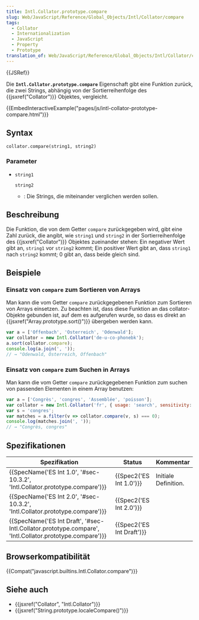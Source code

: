 ```yaml
---
title: Intl.Collator.prototype.compare
slug: Web/JavaScript/Reference/Global_Objects/Intl/Collator/compare
tags:
  - Collator
  - Internationalization
  - JavaScript
  - Property
  - Prototype
translation_of: Web/JavaScript/Reference/Global_Objects/Intl/Collator/compare
---
```

{{JSRef}}

Die **`Intl.Collator.prototype.compare`** Eigenschaft gibt eine Funktion zurück, die zwei Strings, abhängig von der Sortierreihenfolge des {{jsxref("Collator")}} Objektes, vergleicht.

{{EmbedInteractiveExample("pages/js/intl-collator-prototype-compare.html")}}

## Syntax

    collator.compare(string1, string2)

### Parameter

- `string1`

  `string2`

  - : Die Strings, die miteinander verglichen werden sollen.

## Beschreibung

Die Funktion, die von dem Getter `compare` zurückgegeben wird, gibt eine Zahl zurück, die angibt, wie `string1` und `string2` in der Sortierreihenfolge des {{jsxref("Collator")}} Objektes zueinander stehen: Ein negativer Wert gibt an, `string1` vor `string2` kommt; Ein positiver Wert gibt an, dass `string1` nach `string2` kommt; 0 gibt an, dass beide gleich sind.

## Beispiele

### Einsatz von `compare` zum Sortieren von Arrays

Man kann die vom Getter `compare` zurückgegebenen Funktion zum Sortieren von Arrays einsetzen. Zu beachten ist, dass diese Funktion an das collator-Objekte gebunden ist, auf dem es aufgerufen wurde, so dass es direkt an {{jsxref("Array.prototype.sort()")}} übergeben werden kann.

```js
var a = ['Offenbach', 'Österreich', 'Odenwald'];
var collator = new Intl.Collator('de-u-co-phonebk');
a.sort(collator.compare);
console.log(a.join(', '));
// → "Odenwald, Österreich, Offenbach"
```

### Einsatz von `compare` zum Suchen in Arrays

Man kann die vom Getter `compare` zurückgegebenen Funktion zum suchen von passenden Elementen in einem Array benutzen:

```js
var a = ['Congrès', 'congres', 'Assemblée', 'poisson'];
var collator = new Intl.Collator('fr', { usage: 'search', sensitivity: 'base' });
var s = 'congres';
var matches = a.filter(v => collator.compare(v, s) === 0);
console.log(matches.join(', '));
// → "Congrès, congres"
```

## Spezifikationen

| Spezifikation                                                                                                                            | Status                           | Kommentar            |
| ---------------------------------------------------------------------------------------------------------------------------------------- | -------------------------------- | -------------------- |
| {{SpecName('ES Int 1.0', '#sec-10.3.2', 'Intl.Collator.prototype.compare')}}                                     | {{Spec2('ES Int 1.0')}} | Initiale Definition. |
| {{SpecName('ES Int 2.0', '#sec-10.3.2', 'Intl.Collator.prototype.compare')}}                                     | {{Spec2('ES Int 2.0')}} |                      |
| {{SpecName('ES Int Draft', '#sec-Intl.Collator.prototype.compare', 'Intl.Collator.prototype.compare')}} | {{Spec2('ES Int Draft')}} |                      |

## Browserkompatibilität

{{Compat("javascript.builtins.Intl.Collator.compare")}}

## Siehe auch

- {{jsxref("Collator", "Intl.Collator")}}
- {{jsxref("String.prototype.localeCompare()")}}
